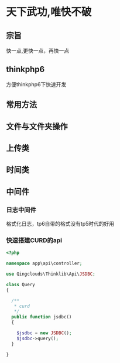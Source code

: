 # 天下武功,唯快不破
## 宗旨
快一点,更快一点，再快一点
## thinkphp6
方便thinkphp6下快速开发

## 常用方法

## 文件与文件夹操作

## 上传类

## 时间类

## 中间件
### 日志中间件
格式化日志，tp6自带的格式没有tp5时代的好用

### 快速搭建CURD的api
```php
<?php

namespace app\api\controller;

use Qingclouds\Thinklib\Api\JSDBC;

class Query
{

  /**
   * curd
   */
  public function jsdbc()
  {

    $jsdbc = new JSDBC();
    $jsdbc->query();
  }

}

